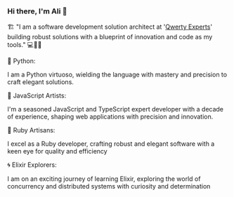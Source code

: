 ### Hi there, I'm Ali   👋
🏗️ "I am a software development solution architect at '<a href="https://qwertyexperts.com/">Qwerty Experts</a>' building robust solutions with a blueprint of innovation and code as my tools." 💻🔧🏢

🐍 Python:

I am a Python virtuoso, wielding the language with mastery and precision to craft elegant solutions.

🚀 JavaScript Artists:

I'm a seasoned JavaScript and TypeScript expert developer with a decade of experience, shaping web applications with precision and innovation.


💎 Ruby Artisans:

I excel as a Ruby developer, crafting robust and elegant software with a keen eye for quality and efficiency


🌀 Elixir Explorers:

I am on an exciting journey of learning Elixir, exploring the world of concurrency and distributed systems with curiosity and determination

<!--
**haffizaliraza/haffizaliraza** is a ✨ _special_ ✨ repository because its `README.md` (this file) appears on your GitHub profile.



-->
